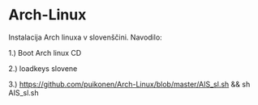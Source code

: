 # Arch-Linux

Instalacija Arch linuxa v slovenščini. Navodilo:

1.) Boot Arch linux CD

2.) loadkeys slovene

3.)  https://github.com/puikonen/Arch-Linux/blob/master/AIS_sl.sh && sh AIS_sl.sh
